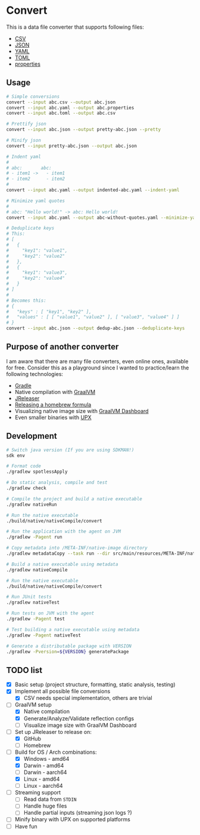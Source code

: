 # Convert

This is a data file converter that supports following files:

- [CSV](https://www.rfc-editor.org/rfc/rfc4180)
- [JSON](https://www.rfc-editor.org/rfc/rfc8259)
- [YAML](https://yaml.org/spec/history/2001-05-26.html)
- [TOML](https://toml.io/en/)
- [properties](https://en.wikipedia.org/wiki/.properties)

## Usage

```bash
# Simple conversions
convert --input abc.csv --output abc.json
convert --input abc.yaml --output abc.properties
convert --input abc.toml --output abc.csv

# Prettify json
convert --input abc.json --output pretty-abc.json --pretty

# Minify json
convert --input pretty-abc.json --output abc.json

# Indent yaml
#
# abc:       abc:
# - item1 ->   - item1
# - item2      - item2
#
convert --input abc.yaml --output indented-abc.yaml --indent-yaml

# Minimize yaml quotes
#
# abc: "Hello world!" -> abc: Hello world!
convert --input abc.yaml --output abc-without-quotes.yaml --minimize-yaml-quotes

# Deduplicate keys
# This:
# [
#   {
#     "key1": "value1",
#     "key2": "value2"
#   },
#   {
#     "key1": "value3",
#     "key2": "value4"
#   }
# ]
#
# Becomes this:
# {
#   "keys" : [ "key1", "key2" ],
#   "values" : [ [ "value1", "value2" ], [ "value3", "value4" ] ]
# }
convert --input abc.json --output dedup-abc.json --deduplicate-keys
```

## Purpose of another converter

I am aware that there are many file converters, even online ones, available for free. Consider this as a playground since I wanted to practice/learn the
following technologies:

- [Gradle](https://gradle.org)
- Native compilation with [GraalVM](https://www.graalvm.org)
- [JReleaser](https://jreleaser.org)
- [Releasing a homebrew formula](https://docs.brew.sh/Adding-Software-to-Homebrew)
- Visualizing native image size
  with [GraalVM Dashboard](https://www.graalvm.org/dashboard/?ojr=help%3Btopic%3Dgetting-started.md)
- Even smaller binaries with [UPX](https://upx.github.io)

## Development

```bash
# Switch java version (If you are using SDKMAN!)
sdk env

# Format code
./gradlew spotlessApply

# Do static analysis, compile and test
./gradlew check

# Compile the project and build a native executable
./gradlew nativeRun

# Run the native executable
./build/native/nativeCompile/convert

# Run the application with the agent on JVM
./gradlew -Pagent run

# Copy metadata into /META-INF/native-image directory
./gradlew metadataCopy --task run --dir src/main/resources/META-INF/native-image

# Build a native executable using metadata
./gradlew nativeCompile

# Run the native executable
./build/native/nativeCompile/convert

# Run JUnit tests
./gradlew nativeTest

# Run tests on JVM with the agent
./gradlew -Pagent test

# Test building a native executable using metadata
./gradlew -Pagent nativeTest

# Generate a distributable package with VERSION
./gradlew -Pversion=${VERSION} generatePackage
```

## TODO list

- [x] Basic setup (project structure, formatting, static analysis, testing)
- [x] Implement all possible file conversions
  - [x] CSV needs special implementation, others are trivial
- [ ] GraalVM setup
  - [x] Native compilation
  - [x] Generate/Analyze/Validate reflection configs
  - [ ] Visualize image size with GraalVM Dashboard
- [ ] Set up JReleaser to release on:
  - [x] GitHub
  - [ ] Homebrew
- [ ] Build for OS / Arch combinations:
  - [x] Windows - amd64
  - [x] Darwin - amd64
  - [ ] Darwin - aarch64
  - [x] Linux - amd64
  - [ ] Linux - aarch64
- [ ] Streaming support
  - [ ] Read data from `STDIN`
  - [ ] Handle huge files
  - [ ] Handle partial inputs (streaming json logs ?)
- [ ] Minify binary with UPX on supported platforms
- [ ] Have fun
